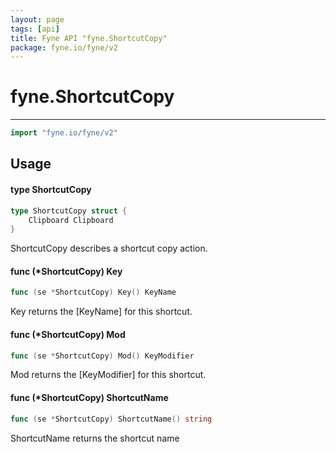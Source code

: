 ```yaml
---
layout: page
tags: [api]
title: Fyne API "fyne.ShortcutCopy"
package: fyne.io/fyne/v2
---
```


# fyne.ShortcutCopy
---
```go
import "fyne.io/fyne/v2"
```

## Usage

#### type ShortcutCopy

```go
type ShortcutCopy struct {
	Clipboard Clipboard
}
```

ShortcutCopy describes a shortcut copy action.

#### func (*ShortcutCopy) Key

```go
func (se *ShortcutCopy) Key() KeyName
```
Key returns the [KeyName] for this shortcut.

#### func (*ShortcutCopy) Mod

```go
func (se *ShortcutCopy) Mod() KeyModifier
```
Mod returns the [KeyModifier] for this shortcut.

#### func (*ShortcutCopy) ShortcutName

```go
func (se *ShortcutCopy) ShortcutName() string
```
ShortcutName returns the shortcut name
